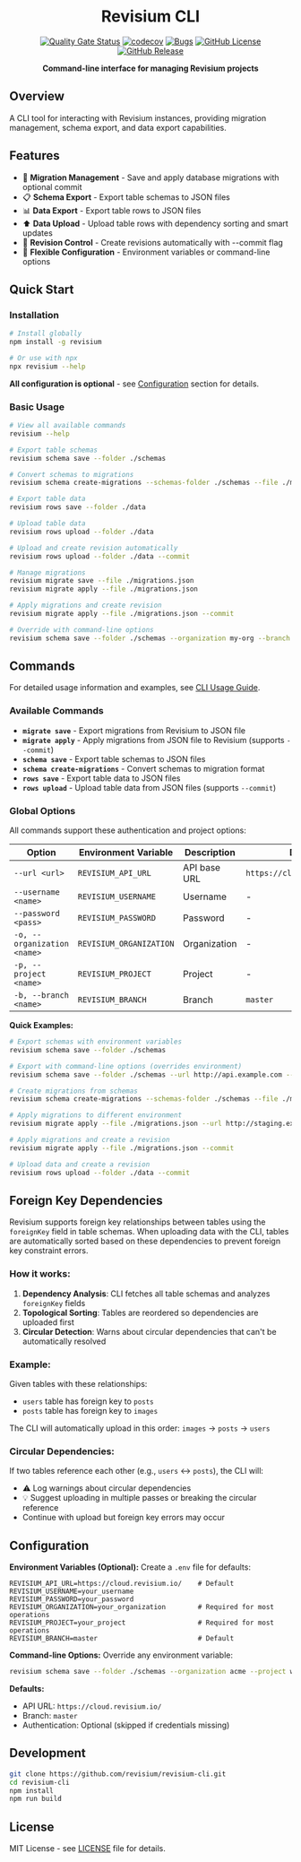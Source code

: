 <div align="center">

# Revisium CLI

[![Quality Gate Status](https://sonarcloud.io/api/project_badges/measure?project=revisium_revisium-cli&metric=alert_status)](https://sonarcloud.io/summary/new_code?id=revisium_revisium-cli)
[![codecov](https://codecov.io/gh/revisium/revisium-cli/branch/master/graph/badge.svg?token=8XI9VJ6EQR)](https://codecov.io/gh/revisium/revisium-cli)
[![Bugs](https://sonarcloud.io/api/project_badges/measure?project=revisium_revisium-cli&metric=bugs)](https://sonarcloud.io/summary/new_code?id=revisium_revisium-cli)
[![GitHub License](https://img.shields.io/badge/License-MIT-green.svg)](https://github.com/revisium/revisium-cli/blob/master/LICENSE)
[![GitHub Release](https://img.shields.io/github/v/release/revisium/revisium-cli)](https://github.com/revisium/revisium-cli/releases)

**Command-line interface for managing Revisium projects**

</div>

## Overview

A CLI tool for interacting with Revisium instances, providing migration management, schema export, and data export capabilities.

## Features

- 🚀 **Migration Management** - Save and apply database migrations with optional commit
- 📋 **Schema Export** - Export table schemas to JSON files
- 📊 **Data Export** - Export table rows to JSON files
- ⬆️ **Data Upload** - Upload table rows with dependency sorting and smart updates
- 💾 **Revision Control** - Create revisions automatically with --commit flag
- 🔧 **Flexible Configuration** - Environment variables or command-line options

## Quick Start

### Installation

```bash
# Install globally
npm install -g revisium

# Or use with npx
npx revisium --help
```

**All configuration is optional** - see [Configuration](#configuration) section for details.

### Basic Usage

```bash
# View all available commands
revisium --help

# Export table schemas
revisium schema save --folder ./schemas

# Convert schemas to migrations
revisium schema create-migrations --schemas-folder ./schemas --file ./migrations.json

# Export table data
revisium rows save --folder ./data

# Upload table data
revisium rows upload --folder ./data

# Upload and create revision automatically
revisium rows upload --folder ./data --commit

# Manage migrations
revisium migrate save --file ./migrations.json
revisium migrate apply --file ./migrations.json

# Apply migrations and create revision
revisium migrate apply --file ./migrations.json --commit

# Override with command-line options
revisium schema save --folder ./schemas --organization my-org --branch dev
```

## Commands

For detailed usage information and examples, see [CLI Usage Guide](CLI_USAGE.md).

### Available Commands

- **`migrate save`** - Export migrations from Revisium to JSON file
- **`migrate apply`** - Apply migrations from JSON file to Revisium (supports `--commit`)
- **`schema save`** - Export table schemas to JSON files
- **`schema create-migrations`** - Convert schemas to migration format
- **`rows save`** - Export table data to JSON files
- **`rows upload`** - Upload table data from JSON files (supports `--commit`)

### Global Options

All commands support these authentication and project options:

| Option                      | Environment Variable    | Description  | Default                      |
| --------------------------- | ----------------------- | ------------ | ---------------------------- |
| `--url <url>`               | `REVISIUM_API_URL`      | API base URL | `https://cloud.revisium.io/` |
| `--username <name>`         | `REVISIUM_USERNAME`     | Username     | -                            |
| `--password <pass>`         | `REVISIUM_PASSWORD`     | Password     | -                            |
| `-o, --organization <name>` | `REVISIUM_ORGANIZATION` | Organization | -                            |
| `-p, --project <name>`      | `REVISIUM_PROJECT`      | Project      | -                            |
| `-b, --branch <name>`       | `REVISIUM_BRANCH`       | Branch       | `master`                     |

**Quick Examples:**

```bash
# Export schemas with environment variables
revisium schema save --folder ./schemas

# Export with command-line options (overrides environment)
revisium schema save --folder ./schemas --url http://api.example.com --organization my-org

# Create migrations from schemas
revisium schema create-migrations --schemas-folder ./schemas --file ./migrations.json

# Apply migrations to different environment
revisium migrate apply --file ./migrations.json --url http://staging.example.com

# Apply migrations and create a revision
revisium migrate apply --file ./migrations.json --commit

# Upload data and create a revision
revisium rows upload --folder ./data --commit
```

## Foreign Key Dependencies

Revisium supports foreign key relationships between tables using the `foreignKey` field in table schemas. When uploading data with the CLI, tables are automatically sorted based on these dependencies to prevent foreign key constraint errors.

### How it works:

1. **Dependency Analysis**: CLI fetches all table schemas and analyzes `foreignKey` fields
2. **Topological Sorting**: Tables are reordered so dependencies are uploaded first
3. **Circular Detection**: Warns about circular dependencies that can't be automatically resolved

### Example:

Given tables with these relationships:

- `users` table has foreign key to `posts`
- `posts` table has foreign key to `images`

The CLI will automatically upload in this order: `images` → `posts` → `users`

### Circular Dependencies:

If two tables reference each other (e.g., `users` ↔ `posts`), the CLI will:

- ⚠️ Log warnings about circular dependencies
- 💡 Suggest uploading in multiple passes or breaking the circular reference
- Continue with upload but foreign key errors may occur

## Configuration

**Environment Variables (Optional):**
Create a `.env` file for defaults:

```env
REVISIUM_API_URL=https://cloud.revisium.io/    # Default
REVISIUM_USERNAME=your_username
REVISIUM_PASSWORD=your_password
REVISIUM_ORGANIZATION=your_organization        # Required for most operations
REVISIUM_PROJECT=your_project                  # Required for most operations
REVISIUM_BRANCH=master                         # Default
```

**Command-line Options:**
Override any environment variable:

```bash
revisium schema save --folder ./schemas --organization acme --project website
```

**Defaults:**

- API URL: `https://cloud.revisium.io/`
- Branch: `master`
- Authentication: Optional (skipped if credentials missing)

## Development

```bash
git clone https://github.com/revisium/revisium-cli.git
cd revisium-cli
npm install
npm run build
```

## License

MIT License - see [LICENSE](LICENSE) file for details.
